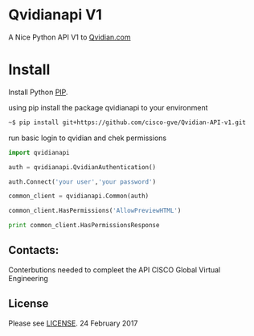 # Qvidianapi V1
A Nice Python API V1 to [Qvidian.com](http://Qvidian.com/)

# Install
Install Python [PIP](https://packaging.python.org/installing/).

using pip install the package qvidianapi to your environment 
```sh
~$ pip install git+https://github.com/cisco-gve/Qvidian-API-v1.git
```

run basic login to qvidian and chek permissions

```python
import qvidianapi

auth = qvidianapi.QvidianAuthentication()

auth.Connect('your user','your password')

common_client = qvidianapi.Common(auth)

common_client.HasPermissions('AllowPreviewHTML')

print common_client.HasPermissionsResponse

```


## Contacts:
Conterbutions needed to compleet the API
CISCO Global Virtual Engineering


## License
Please see [LICENSE](https://github.com/Abdellbar/qvidianapi/blob/master/LICENSE).
24 February 2017
